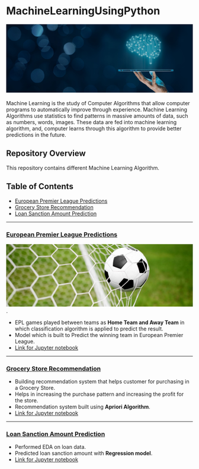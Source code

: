 # MachineLearningUsingPython
![image.jpg](image/ml_top.jpg)<br><br>
Machine Learning is the study of Computer Algorithms that allow computer programs to automatically improve through experience.
Machine Learning Algorithms use statistics to find patterns in massive amounts of data, such as numbers, words, images. 
These data are fed into machine learning algorithm, and, computer learns through this algorithm to provide better predictions in the future.

## Repository Overview
This repository contains different Machine Learning Algorithm.

## Table of Contents
- [European Premier League Predictions](#section1)<br>
- [Grocery Store Recommendation](#section2)<br>
- [Loan Sanction Amount Prediction](#section3)<br>

___
<a id=section1></a>
### [European Premier League Predictions](./EuropeanPremierLeaguePredictions)
![image.jpg](image/football.jpeg)<br>.
- EPL games played between teams as __Home Team and Away Team__ in which classification algorithm is applied to predict the result.
- Model which is built to Predict the winning team in European Premier League.
- [Link for Jupyter notebook](./EuropeanPremierLeaguePredictions/EuropeanPremierLeague_Predictions.ipynb)

___
<a id=section2></a>
### [Grocery Store Recommendation](./GroceryStoreRecommendation)

- Building recommendation system that helps customer for purchasing in a Grocery Store.
- Helps in increasing the purchase pattern and increasing the profit for the store.
- Recommendation system built using __Apriori Algorithm__. 
- [Link for Jupyter notebook](./GroceryStoreRecommendation/RecommendationSystem_GroceryStore.ipynb)

___
<a id=section3></a>
### [Loan Sanction Amount Prediction](./LoanSanctionPrediction)

- Performed EDA on loan data.
- Predicted loan sanction amount with __Regression model__.
- [Link for Jupyter notebook](./LoanSanctionPrediction)
